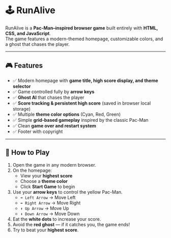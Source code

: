 # 🕹️ RunAlive  

RunAlive is a **Pac-Man–inspired browser game** built entirely with **HTML, CSS, and JavaScript**.  
The game features a modern-themed homepage, customizable colors, and a ghost that chases the player.  

---

## 🎮 Features  

- ✅ Modern homepage with **game title, high score display, and theme selector**  
- ✅ Game controlled fully by **arrow keys**  
- ✅ **Ghost AI** that chases the player  
- ✅ **Score tracking & persistent high score** (saved in browser local storage)  
- ✅ Multiple **theme color options** (Cyan, Red, Green)  
- ✅ Simple **grid-based gameplay** inspired by the classic Pac-Man  
- ✅ Clean **game over and restart system**  
- ✅ Footer with copyright  

---

## 🚀 How to Play  

1. Open the game in any modern browser.  
2. On the homepage:  
   - View your **highest score**  
   - Choose a **theme color**  
   - Click **Start Game** to begin  
3. Use your **arrow keys** to control the yellow Pac-Man.  
   - `⬅ Left Arrow` → Move Left  
   - `➡ Right Arrow` → Move Right  
   - `⬆ Up Arrow` → Move Up  
   - `⬇ Down Arrow` → Move Down  
4. Eat the **white dots** to increase your score.  
5. Avoid the **red ghost** — if it catches you, the game ends!  
6. Try to beat your **highest score**.  
